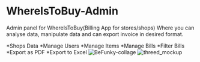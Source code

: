 # WhereIsToBuy-Admin
Admin panel for WhereIsToBuy(Billing App for stores/shops) Where you can analyse data, manipulate data and can export invoice in desired format.

*Shops Data
*Manage Users
*Manage Items
*Manage Bills
*Filter Bills
*Export as PDF
*Export to Excel
![BeFunky-collage](https://user-images.githubusercontent.com/42827589/106391886-872e9580-6415-11eb-8c1e-4161c1071f4c.jpg)
![threed_mockup](https://user-images.githubusercontent.com/42827589/106391965-f1473a80-6415-11eb-9f71-892365d7609c.png)

